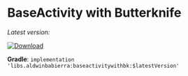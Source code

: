 # BaseActivity with Butterknife

*Latest version:*

[ ![Download](https://api.bintray.com/packages/aldwinb16/BaseActivity-with-Butterknife/libs.aldwinbabierra.baseactivity/images/download.svg) ](https://bintray.com/aldwinb16/BaseActivity-with-Butterknife/libs.aldwinbabierra.baseactivity/_latestVersion)

__Gradle__: `implementation 'libs.aldwinbabierra:baseactivitywithbk:$latestVersion'`
